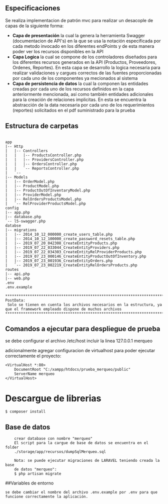 ## Especificaciones

Se realiza implementacion de patrón mvc para realizar un desacople de capas de la siguiente forma:
- <b>Capa de presentación</b> 
        la cual la genera la herramienta Swagger (documentacion de API's) en la que se usa la notación especificada por cada metodo invocado 
        en los diferentes endPoints y de esta manera poder ver los recursos disponibles en la API
- <b>Capa Logica</b>
        la cual se compone de los controladores diseñados para los diferentes recursos generados en la API 
        (Productos, Proveedores, Ordenes, Reportes).
        En esta capa se desarrollo la logica necesaria para realizar validaciones y cargues correctos de las fuentes proporcionadas por cada uno de los componentes ya mecionados al sistema
- <b>Capa de persistencia de datos</b>
        la cual la componen las entidades creadas por cada uno de los recursos definidos en la capa anteriormente mencionada,
        así como también entidades adicionales para la creación de relaciones implicitas.
        En esta se encuentra la abstracción de la data necesaria por cada 
        uno de los requerimientos (reportes) solicitados en el pdf suministrado para la prueba

## Estructura de carpetas

```

app
|-- Http
|   |-- Controllers
|   |   |-- ProductsController.php
|   |   |-- ProvidersController.php
|   |   |-- OrdersController.php
|   |   `-- ReportsController.php
|   `--
|-- Models
|   |-- OrderModel.php
|   |-- ProductModel.php
|   |-- ProductOutOfInventaryModel.php
|   |-- ProviderModel.php
|   |-- RelOrdersProductsModel.php
|   `-- RelProviderProductsModel.php
config
|-- app.php
|-- database.php
`-- l5-swagger.php
databse
|-- migrations
|   |-- 2014_10_12_000000_create_users_table.php
|   |-- 2014_10_12_100000_create_password_resets_table.php
|   |-- 2019_07_20_042308_CreateEntityProducts.php
|   |-- 2019_07_22_033044_CreateEntityProviders.php
|   |-- 2019_07_22_034303_CreateEntityRelProviderProducts.php
|   |-- 2019_07_23_000146_CreateEntityProductOutOfInventory.php
|   |-- 2019_07_23_001936_CreateEntityOrders.php
|   `-- 2019_07_23_002219_CreateEntityRelOrdersProducts.php
routes
|-- api.php
|-- web.php
.env
.env.example

********************************************************************************************
PostData:
 Solo se tienen en cuenta los archivos necesarios en la estructura, ya que el framework empleado dispone de muchos archivos
********************************************************************************************

```

## Comandos a ejecutar para despliegue de prueba
se debe configurar el archivo /etc/host incluir la linea
127.0.0.1 merqueo

adicionalmente agregar configuracion de virtualhost para poder ejecutar 
correctamente el proyecto:
```
<VirtualHost *:80>
    DocumentRoot "C:/xampp/htdocs/prueba_merqueo/public"
    ServerName merqueo
</VirtualHost>
```
# Descargue de librerias 
    $ composer install
    
## Base de datos
```
    crear database con nombre "merqueo"
    El script para la cargue de base de datos se encuentra en el folder
    ./storage/app/recursos/dumpSqlMerqueo.sql
    
    Nota: se puede ejecutar migraciones de LARAVEL teniendo creada la base
    de datos "merqueo":
    $ php artisan migrate
```

##Variables de entorno
```
se debe cambiar el nombre del archivo .env.example por .env para que funcione correctamente la aplicación.
```